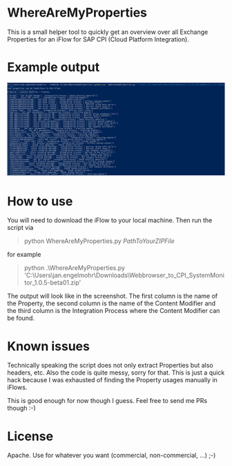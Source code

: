 # WhereAreMyProperties
This is a small helper tool to quickly get an overview over all Exchange Properties for an iFlow for SAP CPI (Cloud Platform Integration).

# Example output

![UsageImage](Usage.png)

# How to use
You will need to download the iFlow to your local machine. 
Then run the script via
> python WhereAreMyProperties.py *PathToYourZIPFile*

for example

> python .\WhereAreMyProperties.py 'C:\Users\jan.engelmohr\Downloads\Webbrowser_to_CPI_SystemMonitor_1.0.5-beta01.zip'

The output will look like in the screenshot. The first column is the name of the Property, the second column is the name of the Content Modifier and the third column is the Integration Process where the Content Modifier can be found.


# Known issues
Technically speaking the script does not only extract Properties but also headers, etc. 
Also the code is quite messy, sorry for that. This is just a quick hack because I was exhausted of finding the Property usages manually in iFlows.

This is good enough for now though I guess. Feel free to send me PRs though :-)

# License
Apache. Use for whatever you want (commercial, non-commercial, ...) ;-)
